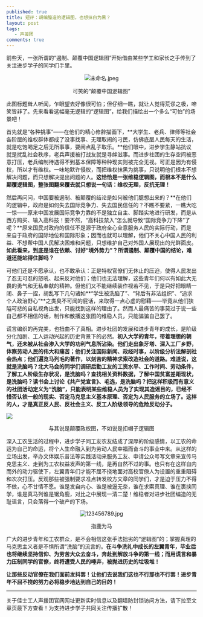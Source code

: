 ```yaml
---
published: true
title: 短评：胡编臆造的逻辑图，也想抹白为黑？
layout: post
tags:
   - 声援团
comments: true
---
```



前些天，一张所谓的“遏制、颠覆中国逻辑图”开始借由某些学工和家长之手传到了关注进步学子的同学们手里。

<p align="center"><img src="https://i.loli.net/2019/01/04/5c2f25b567029.jpeg" alt="未命名.jpeg" title="未命名.jpeg" /></p>
<p align="center">可笑的“颠覆中国逻辑图”</p>

此图标题耸人听闻，乍眼望去好像很可怕；但仔细一瞧，就让人觉得荒谬之极，啼笑皆非了。先来看看这幅毫无逻辑的“逻辑图”，给我们描绘出一个多么“可怕”的场景吧！

首先就是“各种挑事”——在他们的精心修辞描画下，**大学生、老兵、律师等社会各阶层的维权群体都成了没事找事、无理取闹的刁民，仿佛底层人民每天的生活，就是吃饱喝足之后无所事事，要闹点乱子取乐。**他们眼中，进步学生静站抗议就是扰乱社会秩序，老兵声援被打战友就是寻衅滋事。而进步社团的生存空间被恶意打压，老兵编制待遇得不到基本保障等种种现实则被完全无视。可正是因为有侵权，所以才有维权。一味地默许侵权，而把维权抹黑为挑事，只说明他们根本不想解决问题，而只想解决提出问题的人。**这恰恰是一张维稳逻辑图，而根本不是什么颠覆逻辑图，整张图翻来覆去就只想说一句话：维权无理，反抗无理！**

然后再问问，中国要被遏制、被颠覆的结论是如何被他们臆想出来的？**在他们的逻辑中，政府是如何失去国际竞争力、失去国民信任的？不瞧不要紧，一瞧大吃一惊——原来中国发展国际竞争力靠的不是独立自主、脚踏实地进行研发，而是从西方购买、输入高科技！要不然，“高科技禁入”怎么就导致“国际竞争力下降”了呢？**原来国民对政府的信任不是源于政府全心全意服务人民的实际行动，而是来自于政府的国际地位和国际形象；因而也就可以理解，他们不关心中国人民的利益、不想帮中国人民解决困难和问题，只想维护自己对外国人展现出的光鲜面皮。**如此看来，到底是谁在依赖、讨好“境外势力”？所谓遏制、颠覆中国的结论，难道还能站得住脚吗？**

可他们还是不愿承认，也不敢承认：正是特权官僚们无休止的压迫，使得人民发出了忍无可忍的怒吼、起来反对他们；他们也无法理解，这些青年们何以有如此大无畏的勇气和无私奉献的精神。但他们又不能继续装作视若不见，于是只好把眼睛一闭、鼻子一捏，胡乱写下几句诸如**“学生被洗脑了”、“背后有非法组织”、“追求个人政治野心”**之类臭不可闻的屁话，来取得一点心虚的慰藉——毕竟从他们狭隘可悲的自私视角出发，只能找到这样的理由了。然而人最痛苦的事莫过于说一些自己都不相信的话，制作和散播这张图的维稳人员，只能骗骗自己罢了。

谎言编织的再完美，也扭曲不了真相。进步社团的发展和进步青年的成长，是阶级分化加剧、工人运动兴起的历史背景下的必然。**初入大学的青年，带着理想的朝气，还未被从社会渗入大学的功利气息所沾染。他们走出象牙塔、深入工厂乡野，体察劳动人民的伟大和痛苦；他们关注国际新闻、政经时事，以阶级分析法解剖社会热点；他们遍览马列毛的著作，以刻苦的精神求索改造社会的道路。难道说，这就是洗脑吗？北大马会的同学们调研后勤工友的工资水平、工作时间、劳动条件，了解工人阶级生存状况，是洗脑吗？查找相关资料数据，了解中国贫富差距现状，是洗脑吗？读书会上讨论《共产党宣言》、毛选，是洗脑吗？把这样积极而有意义的社团活动定义为“洗脑”，只能表明某些维稳人员为了实现其造谣目的，已经不惜否认铁一般的现实、否定马克思主义基本原理、否定为人民服务的立场了。这样的人，才是真正反人民、反社会主义、反工人阶级领导的危险反动分子。**

![](https://s2.ax1x.com/2019/01/04/FTNUxS.jpg)
<p align="center">与其说是颠覆政权图，不如说是扣帽子逻辑图</p>

深入工农生活的过程中，进步学子同工友农友结成了深厚的阶级感情，以工农的命运为自己的命运，将个人生命融入到为劳动人民幸福而奋斗的事业中来。从这样的立场出发，举办文体娱乐普法等实践活动来服务工友、申请公众号写文章来宣传马克思主义、走到为工农权益发声的第一线，是再自然不过的事。也只有在这样自内而外的动力驱使下，左翼青年们才能不屈不挠地面对高校官僚人为设置的重重阻碍和次次打压。反观那些被强制要求准点转发校方文章的同学们，才是迫于压力不得不做，心不甘情不愿。谁是发自内心、谁是被逼无奈，谁在求索真理、谁在裹挟同学，谁是真马列谁是锯角鹿，对比之中展现一清二楚！维稳者对进步社团编造的无耻谣言，只会落得一个破产的下场。

<p align="center"><img src="https://i.loli.net/2019/01/04/5c2f24e4d9b14.jpg" alt="123456789.jpg" title="123456789.jpg" /></p>
<p align="center">指鹿为马</p>

广大的进步青年和工农群众，是不会相信这张手法拙劣的“逻辑图”的；掌握真理的马克思主义者是不惧所谓“洗脑”的流言的。**在斗争洗礼中成长的左翼青年，毕业后也将继续坚持信仰、为劳苦大众去奋斗，奔赴到解放斗争的第一线；而用谎言和暴力压制同学的官僚，终将遭受人民的唾弃，被抛进历史的垃圾堆！**

**让那些反动官僚在我们面前发抖罢！让他们去说我们这也不行那也不行罢！进步青年不屈不挠的努力必将稳步地达到自己的目的！**

---
关于佳士工人声援团官网网址更新实时信息以及翻墙防封锁访问方法，请下拉至文章页最下方查看！为支持进步学子共同关注传播扩散！
